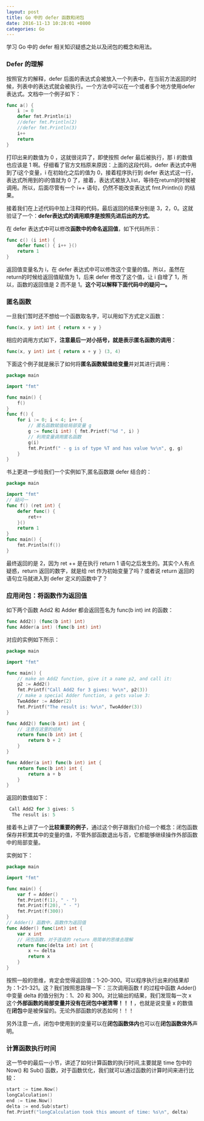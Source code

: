 ```yaml
---
layout: post
title: Go 中的 defer 函数和闭包
date: 2016-11-13 10:28:01 +0800
categories: Go
---
```


学习 Go 中的 defer 相关知识疑惑之处以及闭包的概念和用法。

<!-- more -->

### Defer 的理解

按照官方的解释，defer 后面的表达式会被放入一个列表中，在当前方法返回的时候，列表中的表达式就会被执行。一个方法中可以在一个或者多个地方使用defer表达式。文档中一个例子如下：

```go
func a() {
    i := 0
    defer fmt.Println(i)
  	//defer fmt.Println(2)
  	//defer fmt.Println(3)
    i++
    return
}
```

打印出来的数值为 0 ，这就很诧异了，即使按照 defer 最后被执行，那 i 的数值也应该是 1 啊。仔细看了官方文档原来原因：上面的这段代码，defer 表达式中用到了i这个变量，i 在初始化之后的值为 0，接着程序执行到 defer 表达式这一行，表达式所用到的i的值就为 0 了，接着，表达式被放入list，等待在return的时候被调用。所以，后面尽管有一个 i++ 语句，仍然不能改变表达式 fmt.Println(i) 的结果。

接着我们在上述代码中加上注释的代码，最后返回的结果分别是 3，2，0。这就验证了一个：**defer表达式的调用顺序是按照先进后出的方式**。

在 defer 表达式中可以修改**函数中的命名返回值**，如下代码所示：

```go
func c() (i int) {
    defer func() { i++ }()
    return 1
}
```

返回值变量名为 i，在 defer 表达式中可以修改这个变量的值。所以，虽然在 return的时候给返回值赋值为 1，后来 defer 修改了这个值，让 i 自增了 1，所以，函数的返回值是 2 而不是 1。**这个可以解释下面代码中的疑问一。**

### 匿名函数

一旦我们暂时还不想给一个函数取名字，可以用如下方式定义函数：

```go
func(x, y int) int { return x + y }
```

相应的调用方式如下，**注意最后一对小括号，就是表示匿名函数的调用**：

```go
func(x, y int) int { return x + y } (3, 4)
```

下面这个例子就是展示了如何将**匿名函数赋值给变量**并对其进行调用：

```go
package main

import "fmt"

func main() {
    f()
}
func f() {
    for i := 0; i < 4; i++ {
      	// 匿名函数赋值给局部变量 g
        g := func(i int) { fmt.Printf("%d ", i) } 
        // 利用变量调用匿名函数
      	g(i)
        fmt.Printf(" - g is of type %T and has value %v\n", g, g)
    }
}
```

书上更进一步给我们一个实例如下,匿名函数跟 defer 结合的：

```go
package main

import "fmt"
// 疑问一
func f() (ret int) {
    defer func() {
        ret++
    }()
    return 1
}
func main() {
    fmt.Println(f())
}
```

最终返回的是 2，因为 ret ++ 是在执行 return 1 语句之后发生的。其实个人有点疑惑，return 返回的数字，就是给 ret 作为初始变量了吗？或者说 return 返回的语句立马就进入到 defer 定义的函数中了？

### 应用闭包：将函数作为返回值

如下两个函数 Add2 和 Adder 都会返回签名为 func(b int) int 的函数：

```go
func Add2() (func(b int) int)
func Adder(a int) (func(b int) int)
```

对应的实例如下所示：

```go
package main

import "fmt"

func main() {
    // make an Add2 function, give it a name p2, and call it:
    p2 := Add2()
    fmt.Printf("Call Add2 for 3 gives: %v\n", p2(3))
    // make a special Adder function, a gets value 3:
    TwoAdder := Adder(2)
    fmt.Printf("The result is: %v\n", TwoAdder(3))
}

func Add2() func(b int) int {
  	// 注意在这里的结构
    return func(b int) int {
        return b + 2
    }
}

func Adder(a int) func(b int) int {
    return func(b int) int {
        return a + b
    }
}
```

返回的数值如下：

```go
 Call Add2 for 3 gives: 5
  The result is: 5
```

接着书上讲了一个**比较重要的例子**，通过这个例子跟我们介绍一个概念：闭包函数保存并积累其中的变量的值，不管外部函数退出与否，它都能够继续操作外部函数中的局部变量。

实例如下：

```go
package main

import "fmt"

func main() {
    var f = Adder()
    fmt.Print(f(1), " - ")
    fmt.Print(f(20), " - ")
    fmt.Print(f(300))
}
// Adder() 函数中，函数作为返回值
func Adder() func(int) int {
    var x int
  	// 闭包函数，对于连续的 return 用简单的思维去理解
    return func(delta int) int {
        x += delta
        return x
    }
}
```

按照一般的思维，肯定会觉得返回值：1-20-300。可以程序执行出来的结果却为：1-21-321。这？我们按照思路理一下：三次调用函数 f 的过程中函数 Adder() 中变量 delta 的值分别为：1、20 和 300。对比输出的结果，我们发现每一次 x 这个**外部函数的局部变量并没有在闭包中被清零！！！**，也就是说变量 x 的数值在**闭包**中是被保留的。无论外部函数的状态如何！！！

另外注意一点，闭包中使用到的变量可以在**闭包函数体内**也可以在**闭包函数体外**声明。

### 计算函数执行时间

这一节中的最后一小节，讲述了如何计算函数的执行时间,主要就是 time 包中的 Now() 和 Sub() 函数，对于函数优化，我们就可以通过函数的计算时间来进行比较：

```go
start := time.Now()
longCalculation()
end := time.Now()
delta := end.Sub(start)
fmt.Printf("longCalculation took this amount of time: %s\n", delta)
```


